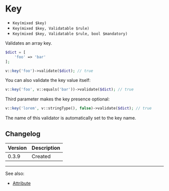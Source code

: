 # Key

- `Key(mixed $key)`
- `Key(mixed $key, Validatable $rule)`
- `Key(mixed $key, Validatable $rule, bool $mandatory)`

Validates an array key.

```php
$dict = [
    'foo' => 'bar'
];

v::key('foo')->validate($dict); // true
```

You can also validate the key value itself:

```php
v::key('foo', v::equals('bar'))->validate($dict); // true
```

Third parameter makes the key presence optional:

```php
v::key('lorem', v::stringType(), false)->validate($dict); // true
```

The name of this validator is automatically set to the key name.

## Changelog

Version | Description
--------|-------------
  0.3.9 | Created

***
See also:

  * [Attribute](Attribute.md)
